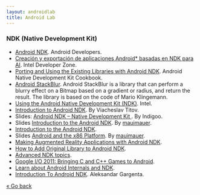 ```yaml
---
layout: androidlab
title: Android Lab
---
```


### NDK (Native Development Kit)

* [Android NDK](http://developer.android.com/tools/sdk/ndk/index.html). Android Developers.
* [Creación y exportación de aplicaciones Android* basadas en NDK para AI](http://software.intel.com/es-es/android/articles/creating-and-porting-ndk-based-android-apps-for-ia). Intel Developer Zone.
* [Porting and Using the Existing Libraries with Android NDK](http://www.packtpub.com/sites/default/files/9781849691505_Chapter_08.pdf). Android Native Development Kit Cookbook.
* [Android StackBlur](https://github.com/kikoso/android-stackblur). Android StackBlur is a library that can perform a blurry effect on a Bitmap based on a gradient or radius, and return the result. The library is based on the code of Mario Klingemann.
* [Using the Android Native Development Kit (NDK)](http://www.slideshare.net/ph0b/using-the-android-native-development-kit-ndk). Intel.
* [Introduction to Android NDK](http://www.elekslabs.com/2013/12/introduction-into-android-ndk.html). By Viacheslav Titov.
* Slides: [Android NDK – Native Development Kit ](http://www.indigoo.com/dox/mobdev/01_Android/Android-NDK.pdf). By Indigoo.
* Slides [Introduction to the Android NDK](https://speakerdeck.com/mauimauer/introduction-to-the-android-ndk). By [mauimauer](https://speakerdeck.com/mauimauer).
* [Introduction to the Android NDK](http://www.slideshare.net/bemyapp/introduction-to-the-ndk-code-fest).
* Slides [Android and the x86 Platform](https://speakerdeck.com/mauimauer/android-and-the-x86-platform). By [mauimauer](https://speakerdeck.com/mauimauer).
* [Making Augmented Reality Applications with Android NDK](http://www.slideshare.net/zilk/making-augmented-reality-applications-with-android-ndk-28065038).
* [How to Add Original Library to Android NDK](http://www.slideshare.net/noritsuna/lecture03-2-web).
* [Advanced NDK topics](http://www.slideshare.net/seamaster29/advanced-ndk-topics).
* [Google I/O 2011: Bringing C and C++ Games to Android](https://www.youtube.com/watch?v=5yorhsSPFG4&feature=youtube_gdata_player).
* [Learn about Android Internals and NDK](https://www.youtube.com/watch?v=byFTAhXVF7k&feature=youtube_gdata_player).
* [Introduction To Android NDK](https://thenewcircle.com/s/post/1153/introduction_to_ndk). Aleksandar Gargenta.

[&laquo; Go back](./)
